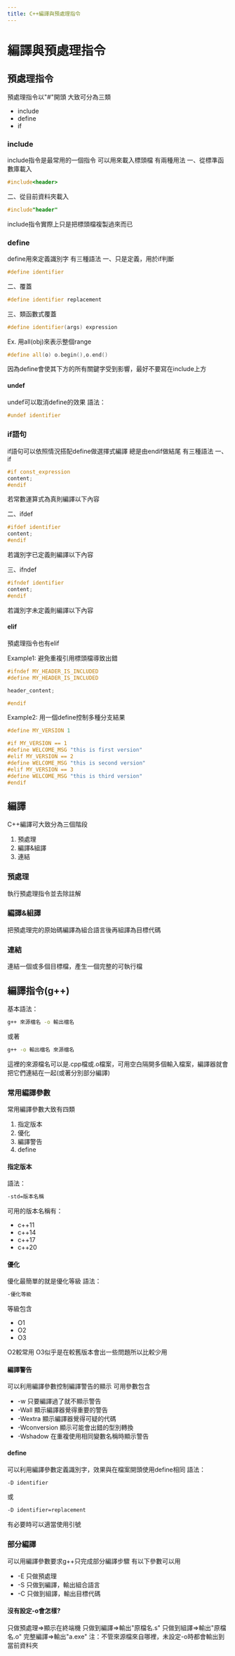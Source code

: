 ```yaml
---
title: C++編譯與預處理指令
---
```

# 編譯與預處理指令
## 預處理指令
預處理指令以"#"開頭
大致可分為三類
+ include
+ define
+ if
### include
include指令是最常用的一個指令
可以用來載入標頭檔
有兩種用法
一、從標準函數庫載入
```cpp
#include<header>
```
二、從目前資料夾載入
```cpp
#include"header"
```
include指令實際上只是把標頭檔複製過來而已
### define
define用來定義識別字
有三種語法
一、只是定義，用於if判斷
```cpp
#define identifier
```
二、覆蓋
```cpp
#define identifier replacement
```
三、類函數式覆蓋
```cpp
#define identifier(args) expression
```
Ex. 用all(obj)來表示整個range
```cpp
#define all(o) o.begin(),o.end()
```
因為define會使其下方的所有關鍵字受到影響，最好不要寫在include上方
#### undef
undef可以取消define的效果
語法：
```cpp
#undef identifier
```
### if語句
if語句可以依照情況搭配define做選擇式編譯
總是由endif做結尾
有三種語法
一、if
```cpp
#if const_expression
content;
#endif
```
若常數運算式為真則編譯以下內容

二、ifdef
```cpp
#ifdef identifier
content;
#endif
```
若識別字已定義則編譯以下內容

三、ifndef
```cpp
#ifndef identifier
content;
#endif
```
若識別字未定義則編譯以下內容

#### elif
預處理指令也有elif

Example1: 避免重複引用標頭檔導致出錯
```cpp
#ifndef MY_HEADER_IS_INCLUDED
#define MY_HEADER_IS_INCLUDED

header_content;

#endif
```

Example2: 用一個define控制多種分支結果
```cpp
#define MY_VERSION 1

#if MY_VERSION == 1
#define WELCOME_MSG "this is first version"
#elif MY_VERSION == 2
#define WELCOME_MSG "this is second version"
#elif MY_VERSION == 3
#define WELCOME_MSG "this is third version"
#endif
```

## 編譯
C++編譯可大致分為三個階段

1. 預處理
2. 編譯&組譯
3. 連結

### 預處理
執行預處理指令並去除註解

### 編譯&組譯
把預處理完的原始碼編譯為組合語言後再組譯為目標代碼

### 連結
連結一個或多個目標檔，產生一個完整的可執行檔

## 編譯指令(g++)
基本語法：
```bat
g++ 來源檔名 -o 輸出檔名
```
或著
```bat
g++ -o 輸出檔名 來源檔名
```
這裡的來源檔名可以是.cpp檔或.o檔案，可用空白隔開多個輸入檔案，編譯器就會把它們連結在一起(或著分別部分編譯)

### 常用編譯參數
常用編譯參數大致有四類

1. 指定版本
2. 優化
3. 編譯警告
4. define

#### 指定版本
語法：
```bat
-std=版本名稱
```
可用的版本名稱有：

+ c++11
+ c++14
+ c++17
+ c++20

#### 優化
優化最簡單的就是優化等級
語法：
```bat
-優化等級
```
等級包含

+ O1
+ O2
+ O3

O2較常用
O3似乎是在較舊版本會出一些問題所以比較少用

#### 編譯警告
可以利用編譯參數控制編譯警告的顯示
可用參數包含

+ -w 只要編譯過了就不顯示警告
+ -Wall 顯示編譯器覺得重要的警告
+ -Wextra 顯示編譯器覺得可疑的代碼
+ -Wconversion 顯示可能會出錯的型別轉換
+ -Wshadow 在重複使用相同變數名稱時顯示警告

#### define
可以利用編譯參數定義識別字，效果與在檔案開頭使用define相同
語法：
```bat
-D identifier
```
或
```bat
-D identifier=replacement
```
有必要時可以適當使用引號

### 部分編譯
可以用編譯參數要求g++只完成部分編譯步驟
有以下參數可以用

+ -E 只做預處理
+ -S 只做到編譯，輸出組合語言
+ -C 只做到組譯，輸出目標代碼

#### 沒有設定-o會怎樣?
只做預處理=>顯示在終端機
只做到編譯=>輸出"原檔名.s"
只做到組譯=>輸出"原檔名.o"
完整編譯=>輸出"a.exe"
注：不管來源檔來自哪裡，未設定-o時都會輸出到當前資料夾